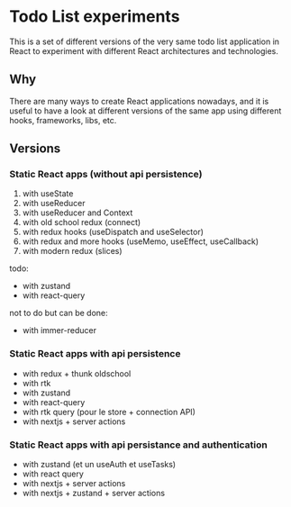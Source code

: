 # Todo List experiments

This is a set of different versions of the very same todo list application in React to experiment with different React architectures and technologies.

## Why

There are many ways to create React applications nowadays, and it is useful to have a look at different versions of the same app using different hooks, frameworks, libs, etc.

## Versions

### Static React apps (without api persistence)

1. with useState
2. with useReducer
3. with useReducer and Context
4. with old school redux (connect)
5. with redux hooks (useDispatch and useSelector)
6. with redux and more hooks (useMemo, useEffect, useCallback)
7. with modern redux (slices)

todo:

- with zustand
- with react-query

not to do but can be done:

- with immer-reducer

### Static React apps with api persistence

- with redux + thunk oldschool
- with rtk
- with zustand
- with react-query
- with rtk query (pour le store + connection API)
- with nextjs + server actions

### Static React apps with api persistance and authentication

- with zustand (et un useAuth et useTasks)
- with react query
- with nextjs + server actions
- with nextjs + zustand + server actions



